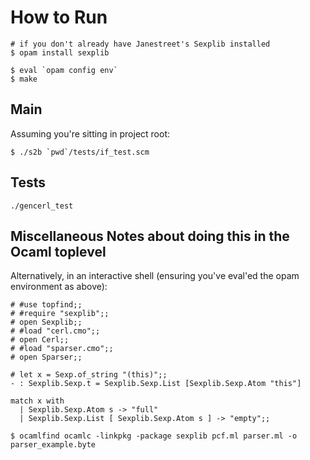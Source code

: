 
# How to Run
```
# if you don't already have Janestreet's Sexplib installed
$ opam install sexplib

$ eval `opam config env`
$ make
```

## Main
Assuming you're sitting in project root:
```
$ ./s2b `pwd`/tests/if_test.scm
```

## Tests
```
./gencerl_test
```

## Miscellaneous Notes about doing this in the Ocaml toplevel
Alternatively, in an interactive shell (ensuring you've eval'ed the opam environment as above):
```
# #use topfind;;
# #require "sexplib";;
# open Sexplib;;
# #load "cerl.cmo";;
# open Cerl;;
# #load "sparser.cmo";;
# open Sparser;;

# let x = Sexp.of_string "(this)";;
- : Sexplib.Sexp.t = Sexplib.Sexp.List [Sexplib.Sexp.Atom "this"]

match x with 
  | Sexplib.Sexp.Atom s -> "full"
  | Sexplib.Sexp.List [ Sexplib.Sexp.Atom s ] -> "empty";;
```

```
$ ocamlfind ocamlc -linkpkg -package sexplib pcf.ml parser.ml -o parser_example.byte
```
